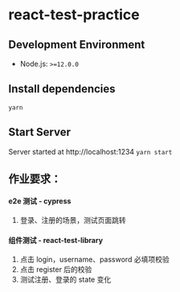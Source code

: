 # react-test-practice
## Development Environment
- Node.js: `>=12.0.0`

## Install dependencies
`yarn`

## Start Server
Server started at http://localhost:1234
`yarn start`


## 作业要求：
#### e2e 测试 - cypress
1. 登录、注册的场景，测试页面跳转

#### 组件测试 - react-test-library
1. 点击 login，username、password 必填项校验
2. 点击 register 后的校验
3. 测试注册、登录的 state 变化